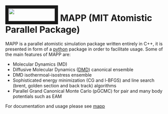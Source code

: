 



# <a href="http://www.mit.edu/~sinam/mapp" target="_blank"><img src="http://l17.mit.edu/~sina/_static/logo.png" width="146" height="40" border="10" /></a> MAPP (MIT Atomistic Parallel Package)


MAPP is a parallel atomistic simulation package written entirely in C++, it is presented in form of a [python](http://www.python.org) package in order to facilitate usage. Some of the main features of MAPP are:

  * Molecular Dynamics (MD)
  * Diffusive Molecular Dynamics ([DMD](https://doi.org/10.1103/PhysRevB.84.054103)) canonical ensemble
  * DMD isothermoal-isostress ensemble
  * Sophisticated energy minimization (CG and l-BFGS) and line search (brent, golden section and back track) algorithms
  * Parallel Grand Canonical Monte Carlo (pGCMC) for pair and many body potentials such as EAM
  
  For documentation and usage please see [mapp](http://www.mit.edu/~sinam/mapp)

